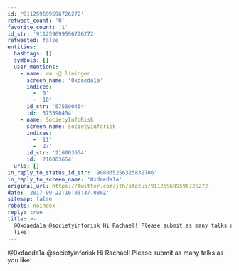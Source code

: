 ```yaml
---
id: '911259699596726272'
retweet_count: '0'
favorite_count: '1'
id_str: '911259699596726272'
retweeted: false
entities:
  hashtags: []
  symbols: []
  user_mentions:
    - name: rm -🐀 lininger
      screen_name: '0xdaeda1a'
      indices:
        - '0'
        - '10'
      id_str: '575590454'
      id: '575590454'
    - name: SocietyInfoRisk
      screen_name: societyinforisk
      indices:
        - '11'
        - '27'
      id_str: '216003654'
      id: '216003654'
  urls: []
in_reply_to_status_id_str: '908035256325832706'
in_reply_to_screen_name: '0xdaeda1a'
original_url: https://twitter.com/jth/status/911259699596726272
date: '2017-09-22T16:03:37.000Z'
sitemap: false
robots: noindex
reply: true
title: >-
  @0xdaeda1a @societyinforisk Hi Rachael! Please submit as many talks as you
  like!
---
```


@0xdaeda1a @societyinforisk Hi Rachael! Please submit as many talks as you like!